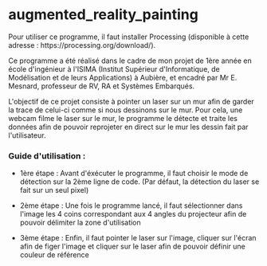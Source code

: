 # augmented_reality_painting

<p>Pour utiliser ce programme, il faut installer Processing (disponible à cette adresse : https://processing.org/download/).</p>

<p>Ce programme a été réalisé dans le cadre de mon projet de 1ère année en école d'ingénieur à l'ISIMA (Institut Supérieur d'Informatique, de Modélisation et de leurs Applications) à Aubière, et encadré par Mr E. Mesnard, professeur de RV, RA et Systèmes Embarqués.</p>

<p>L'objectif de ce projet consiste à pointer un laser sur un mur afin de garder la trace de celui-ci comme si nous dessinons sur le mur. Pour cela, une webcam filme le laser sur le mur, le programme le détecte et traite les données afin de pouvoir reprojeter en direct sur le mur les dessin fait par l'utilisateur.</p>

### Guide d'utilisation : 
* 1ère étape : Avant d'éxécuter le programme, il faut choisir le mode de détection sur la 2ème ligne de code. (Par défaut, la détection du laser se fait sur un seul pixel)

* 2ème étape : Une fois le programme lancé, il faut sélectionner dans l'image les 4 coins correspondant aux 4 angles du projecteur afin de pouvoir délimiter la zone d'utilisation

* 3ème étape : Enfin, il faut pointer le laser sur l'image, cliquer sur l'écran afin de figer l'image et cliquer sur le laser afin de pouvoir définir une couleur de référence